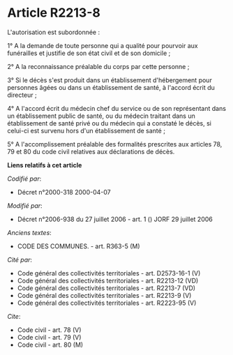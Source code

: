 # Article R2213-8

L'autorisation est subordonnée :

1° A la demande de toute personne qui a qualité pour pourvoir aux funérailles et justifie de son état civil et de son
domicile ;

2° A la reconnaissance préalable du corps par cette personne ;

3° Si le décès s'est produit dans un établissement d'hébergement pour personnes âgées ou dans un établissement de santé, à
l'accord écrit du directeur ;

4° A l'accord écrit du médecin chef du service ou de son représentant dans un établissement public de santé, ou du médecin
traitant dans un établissement de santé privé ou du médecin qui a constaté le décès, si celui-ci est survenu hors d'un
établissement de santé ;

5° A l'accomplissement préalable des formalités prescrites aux articles 78, 79 et 80 du code civil relatives aux déclarations
de décès.

**Liens relatifs à cet article**

_Codifié par_:

  - Décret n°2000-318 2000-04-07

_Modifié par_:

  - Décret n°2006-938 du 27 juillet 2006 - art. 1 () JORF 29 juillet 2006

_Anciens textes_:

  - CODE DES COMMUNES. - art. R363-5 (M)

_Cité par_:

  - Code général des collectivités territoriales - art. D2573-16-1 (V)
  - Code général des collectivités territoriales - art. R2213-12 (VD)
  - Code général des collectivités territoriales - art. R2213-7 (VD)
  - Code général des collectivités territoriales - art. R2213-9 (V)
  - Code général des collectivités territoriales - art. R2223-95 (V)

_Cite_:

  - Code civil - art. 78 (V)
  - Code civil - art. 79 (V)
  - Code civil - art. 80 (M)
